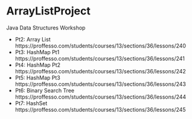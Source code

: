 # ArrayListProject

Java Data Structures Workshop
<ul>
<li>Pt2: Array List https://proffesso.com/students/courses/13/sections/36/lessons/240
<li>Pt3: HashMap Pt1 https://proffesso.com/students/courses/13/sections/36/lessons/241
<li>Pt4: HashMap Pt2 https://proffesso.com/students/courses/13/sections/36/lessons/242
<li>Pt5: HashMap Pt3 https://proffesso.com/students/courses/13/sections/36/lessons/243
<li>Pt6: Binary Search Tree https://proffesso.com/students/courses/13/sections/36/lessons/244
<li>Pt7: HashSet https://proffesso.com/students/courses/13/sections/36/lessons/245
</ul>

